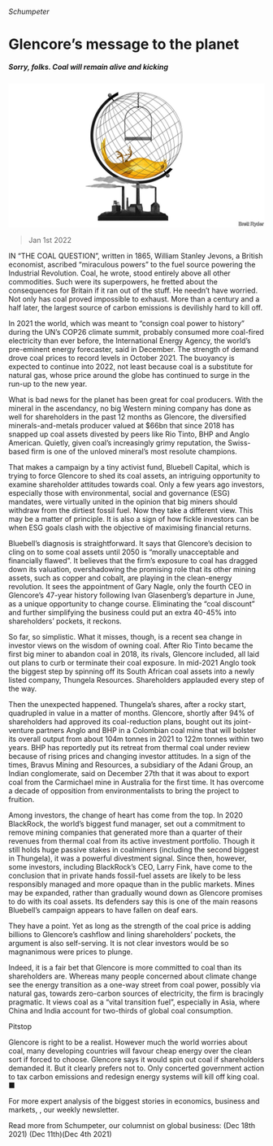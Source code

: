 ###### Schumpeter

# Glencore’s message to the planet 

##### Sorry, folks. Coal will remain alive and kicking 

![image](images/20220101_WBD000_0.jpg) 

> Jan 1st 2022 

IN “THE COAL QUESTION”, written in 1865, William Stanley Jevons, a British economist, ascribed “miraculous powers” to the fuel source powering the Industrial Revolution. Coal, he wrote, stood entirely above all other commodities. Such were its superpowers, he fretted about the consequences for Britain if it ran out of the stuff. He needn’t have worried. Not only has coal proved impossible to exhaust. More than a century and a half later, the largest source of carbon emissions is devilishly hard to kill off.

In 2021 the world, which was meant to “consign coal power to history” during the UN’s COP26 climate summit, probably consumed more coal-fired electricity than ever before, the International Energy Agency, the world’s pre-eminent energy forecaster, said in December. The strength of demand drove coal prices to record levels in October 2021. The buoyancy is expected to continue into 2022, not least because coal is a substitute for natural gas, whose price around the globe has continued to surge in the run-up to the new year.


What is bad news for the planet has been great for coal producers. With the mineral in the ascendancy, no big Western mining company has done as well for shareholders in the past 12 months as Glencore, the diversified minerals-and-metals producer valued at $66bn that since 2018 has snapped up coal assets divested by peers like Rio Tinto, BHP and Anglo American. Quietly, given coal’s increasingly grimy reputation, the Swiss-based firm is one of the unloved mineral’s most resolute champions.

That makes a campaign by a tiny activist fund, Bluebell Capital, which is trying to force Glencore to shed its coal assets, an intriguing opportunity to examine shareholder attitudes towards coal. Only a few years ago investors, especially those with environmental, social and governance (ESG) mandates, were virtually united in the opinion that big miners should withdraw from the dirtiest fossil fuel. Now they take a different view. This may be a matter of principle. It is also a sign of how fickle investors can be when ESG goals clash with the objective of maximising financial returns.

Bluebell’s diagnosis is straightforward. It says that Glencore’s decision to cling on to some coal assets until 2050 is “morally unacceptable and financially flawed”. It believes that the firm’s exposure to coal has dragged down its valuation, overshadowing the promising role that its other mining assets, such as copper and cobalt, are playing in the clean-energy revolution. It sees the appointment of Gary Nagle, only the fourth CEO in Glencore’s 47-year history following Ivan Glasenberg’s departure in June, as a unique opportunity to change course. Eliminating the “coal discount” and further simplifying the business could put an extra 40-45% into shareholders’ pockets, it reckons.

So far, so simplistic. What it misses, though, is a recent sea change in investor views on the wisdom of owning coal. After Rio Tinto became the first big miner to abandon coal in 2018, its rivals, Glencore included, all laid out plans to curb or terminate their coal exposure. In mid-2021 Anglo took the biggest step by spinning off its South African coal assets into a newly listed company, Thungela Resources. Shareholders applauded every step of the way.

Then the unexpected happened. Thungela’s shares, after a rocky start, quadrupled in value in a matter of months. Glencore, shortly after 94% of shareholders had approved its coal-reduction plans, bought out its joint-venture partners Anglo and BHP in a Colombian coal mine that will bolster its overall output from about 104m tonnes in 2021 to 122m tonnes within two years. BHP has reportedly put its retreat from thermal coal under review because of rising prices and changing investor attitudes. In a sign of the times, Bravus Mining and Resources, a subsidiary of the Adani Group, an Indian conglomerate, said on December 27th that it was about to export coal from the Carmichael mine in Australia for the first time. It has overcome a decade of opposition from environmentalists to bring the project to fruition.

Among investors, the change of heart has come from the top. In 2020 BlackRock, the world’s biggest fund manager, set out a commitment to remove mining companies that generated more than a quarter of their revenues from thermal coal from its active investment portfolio. Though it still holds huge passive stakes in coalminers (including the second biggest in Thungela), it was a powerful divestment signal. Since then, however, some investors, including BlackRock’s CEO, Larry Fink, have come to the conclusion that in private hands fossil-fuel assets are likely to be less responsibly managed and more opaque than in the public markets. Mines may be expanded, rather than gradually wound down as Glencore promises to do with its coal assets. Its defenders say this is one of the main reasons Bluebell’s campaign appears to have fallen on deaf ears.

They have a point. Yet as long as the strength of the coal price is adding billions to Glencore’s cashflow and lining shareholders’ pockets, the argument is also self-serving. It is not clear investors would be so magnanimous were prices to plunge.

Indeed, it is a fair bet that Glencore is more committed to coal than its shareholders are. Whereas many people concerned about climate change see the energy transition as a one-way street from coal power, possibly via natural gas, towards zero-carbon sources of electricity, the firm is bracingly pragmatic. It views coal as a “vital transition fuel”, especially in Asia, where China and India account for two-thirds of global coal consumption.

Pitstop

Glencore is right to be a realist. However much the world worries about coal, many developing countries will favour cheap energy over the clean sort if forced to choose. Glencore says it would spin out coal if shareholders demanded it. But it clearly prefers not to. Only concerted government action to tax carbon emissions and redesign energy systems will kill off king coal. ■

For more expert analysis of the biggest stories in economics, business and markets, , our weekly newsletter.

Read more from Schumpeter, our columnist on global business: (Dec 18th 2021) (Dec 11th)(Dec 4th 2021)

